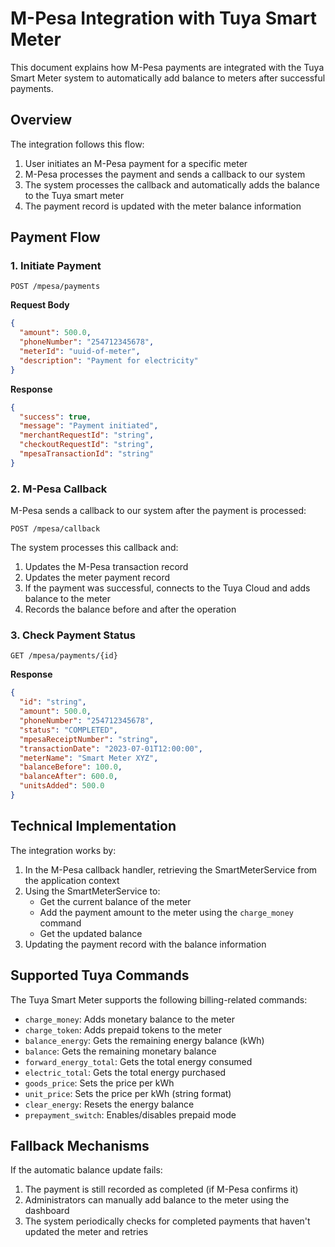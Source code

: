 # M-Pesa Integration with Tuya Smart Meter

This document explains how M-Pesa payments are integrated with the Tuya Smart Meter system to automatically add balance to meters after successful payments.

## Overview

The integration follows this flow:

1. User initiates an M-Pesa payment for a specific meter
2. M-Pesa processes the payment and sends a callback to our system
3. The system processes the callback and automatically adds the balance to the Tuya smart meter
4. The payment record is updated with the meter balance information

## Payment Flow

### 1. Initiate Payment

```
POST /mpesa/payments
```

**Request Body**

```json
{
  "amount": 500.0,
  "phoneNumber": "254712345678",
  "meterId": "uuid-of-meter",
  "description": "Payment for electricity"
}
```

**Response**

```json
{
  "success": true,
  "message": "Payment initiated",
  "merchantRequestId": "string",
  "checkoutRequestId": "string",
  "mpesaTransactionId": "string"
}
```

### 2. M-Pesa Callback

M-Pesa sends a callback to our system after the payment is processed:

```
POST /mpesa/callback
```

The system processes this callback and:

1. Updates the M-Pesa transaction record
2. Updates the meter payment record
3. If the payment was successful, connects to the Tuya Cloud and adds balance to the meter
4. Records the balance before and after the operation

### 3. Check Payment Status

```
GET /mpesa/payments/{id}
```

**Response**

```json
{
  "id": "string",
  "amount": 500.0,
  "phoneNumber": "254712345678",
  "status": "COMPLETED",
  "mpesaReceiptNumber": "string",
  "transactionDate": "2023-07-01T12:00:00",
  "meterName": "Smart Meter XYZ",
  "balanceBefore": 100.0,
  "balanceAfter": 600.0,
  "unitsAdded": 500.0
}
```

## Technical Implementation

The integration works by:

1. In the M-Pesa callback handler, retrieving the SmartMeterService from the application context
2. Using the SmartMeterService to:
   - Get the current balance of the meter
   - Add the payment amount to the meter using the `charge_money` command
   - Get the updated balance
3. Updating the payment record with the balance information

## Supported Tuya Commands

The Tuya Smart Meter supports the following billing-related commands:

- `charge_money`: Adds monetary balance to the meter
- `charge_token`: Adds prepaid tokens to the meter
- `balance_energy`: Gets the remaining energy balance (kWh)
- `balance`: Gets the remaining monetary balance
- `forward_energy_total`: Gets the total energy consumed
- `electric_total`: Gets the total energy purchased
- `goods_price`: Sets the price per kWh
- `unit_price`: Sets the price per kWh (string format)
- `clear_energy`: Resets the energy balance
- `prepayment_switch`: Enables/disables prepaid mode

## Fallback Mechanisms

If the automatic balance update fails:

1. The payment is still recorded as completed (if M-Pesa confirms it)
2. Administrators can manually add balance to the meter using the dashboard
3. The system periodically checks for completed payments that haven't updated the meter and retries
